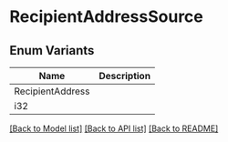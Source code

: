 # RecipientAddressSource

## Enum Variants

| Name | Description |
|---- | -----|
| RecipientAddress |  |
| i32 |  |

[[Back to Model list]](../README.md#documentation-for-models) [[Back to API list]](../README.md#documentation-for-api-endpoints) [[Back to README]](../README.md)


